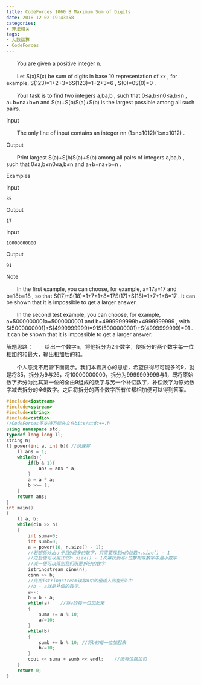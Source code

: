 ```yaml
---
title: CodeForces 1060 B Maximum Sum of Digits
date: 2018-12-02 19:43:58
categories: 
- 算法相关
tags:
- 大数运算
- CodeForces
---
```


　　You are given a positive integer n.

　　Let S(x)S(x) be sum of digits in base 10 representation of xx , for example, S(123)=1+2+3=6S(123)=1+2+3=6 , S(0)=0S(0)=0 .

　　Your task is to find two integers a,ba,b , such that 0≤a,b≤n0≤a,b≤n , a+b=na+b=n and S(a)+S(b)S(a)+S(b) is the largest possible among all such pairs.

Input

　　The only line of input contains an integer nn (1≤n≤1012)(1≤n≤1012) .

Output

　　Print largest S(a)+S(b)S(a)+S(b) among all pairs of integers a,ba,b , such that 0≤a,b≤n0≤a,b≤n and a+b=na+b=n .

Examples

Input

```
35
```

Output

```
17
```

Input

```
10000000000
```

Output

```
91
```

Note

　　In the first example, you can choose, for example, a=17a=17 and b=18b=18 , so that S(17)+S(18)=1+7+1+8=17S(17)+S(18)=1+7+1+8=17 . It can be shown that it is impossible to get a larger answer.

　　In the second test example, you can choose, for example, a=5000000001a=5000000001 and b=4999999999b=4999999999 , with S(5000000001)+S(4999999999)=91S(5000000001)+S(4999999999)=91 . It can be shown that it is impossible to get a larger answer.

解题思路：
　　给出一个数字n，将他拆分为2个数字，使拆分的两个数字每一位相加的和最大，输出相加后的和。

　　个人感觉不用管下面提示。我们本着贪心的思想，希望获得尽可能多的9，就是将35，拆分为9与26，将10000000000，拆分为9999999999与1，既将原始数字拆分为比其第一位的全由9组成的数字与另一个补偿数字，补偿数字为原始数字减去拆分的全9数字。之后将拆分的两个数字所有位都相加便可以得到答案。

```c++
#include<iostream>
#include<sstream>
#include<string>
#include<cstdio>
//CodeForces不支持万能头文件bits/stdc++.h
using namespace std;
typedef long long ll;
string n;
ll power(int a, int b){ //快速幂
    ll ans = 1;
    while(b){
        if(b & 1){
            ans = ans * a;
        }
        a = a * a;
        b >>= 1;
    }
    return ans;
}
int main()
{
    ll a, b;
    while(cin >> n)
    {
        int suma=0;
        int sumb=0;
        a = power(10, n.size() - 1);
        //若想拆分出小于且9最多的数字，只需要找到n的位数n.size() - 1
        //之后便可以用10的n.size() - 1次幂找到与n位数相等数字中最小数字
        //减一便可以得到我们所要拆分的数字
        istringstream cinn(n);
        cinn >> b;
        //先用istringstream读取n中的值输入到整形b中
        //b - a就是补偿的数字。
        a--;
        b = b - a;
        while(a)    //将a的每一位加起来
        {
            suma += a % 10;
            a/=10;
        }
        while(b)
        {
            sumb += b % 10; //将b的每一位加起来
            b/=10;
        }
        cout << suma + sumb << endl;    //所有位数加和
    }
    return 0;
}
```


